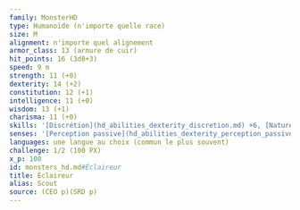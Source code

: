 ```yaml
---
family: MonsterHD
type: Humanoïde (n'importe quelle race)
size: M
alignment: n'importe quel alignement
armor_class: 13 (armure de cuir)
hit_points: 16 (3d8+3)
speed: 9 m
strength: 11 (+0)
dexterity: 14 (+2)
constitution: 12 (+1)
intelligence: 11 (+0)
wisdom: 13 (+1)
charisma: 11 (+0)
skills: '[Discrétion](hd_abilities_dexterity_discretion.md) +6, [Nature](hd_abilities_intelligence_nature.md) +4, [Perception](hd_abilities_wisdom_perception.md) +5, [Survie](hd_abilities_wisdom_survie.md) +5'
senses: '[Perception passive](hd_abilities_dexterity_perception_passive.md) 15'
languages: une langue au choix (commun le plus souvent)
challenge: 1/2 (100 PX)
x_p: 100
id: monsters_hd.md#Éclaireur
title: Éclaireur
alias: Scout
source: (CEO p)(SRD p)
---
```


